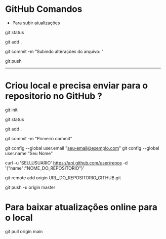 # GitHub Comandos
- Para subir atualizações

git status

git add .

git commit -m "Subindo alterações do arquivo: "

git push


---------------------------------------

# Criou local e precisa enviar para o repositorio no GitHub ?

git init

git status

git add .

git commit -m "Primeiro commit"

git config --global user.email "seu-email@exemplo.com"
git config --global user.name "Seu Nome"

curl -u 'SEU_USUARIO' https://api.github.com/user/repos -d '{"name":"NOME_DO_REPOSITORIO"}'

git remote add origin URL_DO_REPOSITORIO_GITHUB.git

git push -u origin master




# Para baixar atualizações online para o local

git pull origin main
